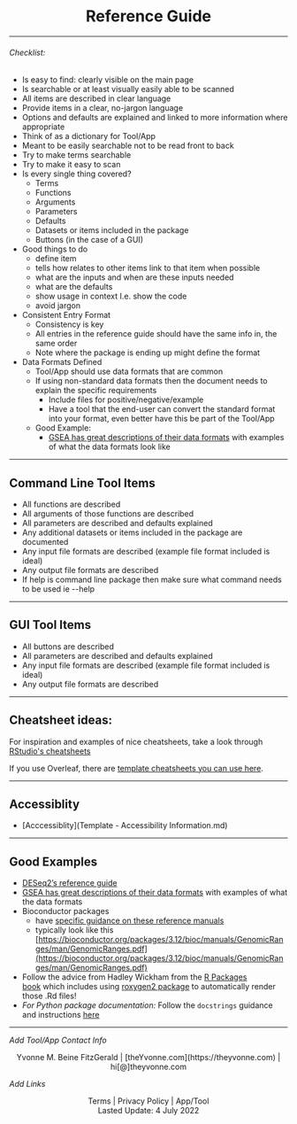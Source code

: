 <h1 align="center">Reference Guide</h1>

---

###### _Checklist:_  

- Is easy to find: clearly visible on the main page
- Is searchable or at least visually easily able to be scanned
- All items are described in clear language
- Provide items in a clear, no-jargon language
- Options and defaults are explained and linked to more information where appropriate
- Think of as a dictionary for Tool/App
- Meant to be easily searchable not to be read front to back
- Try to make terms searchable
- Try to make it easy to scan
- Is every single thing covered?
	- Terms
	-  Functions
	-  Arguments
	-  Parameters
	-  Defaults
	-  Datasets or items included in the package
	-  Buttons (in the case of a GUI)
- Good things to do
	- define item
	- tells how relates to other items link to that item when possible
	- what are the inputs and when are these inputs needed
	- what are the defaults
	- show usage in context I.e. show the code
	- avoid jargon
- Consistent Entry Format
	- Consistency is key
	- All entries in the reference guide should have the same info in, the same order
	- Note where the package is ending up might define the format 
- Data Formats Defined
	- Tool/App should use data formats that are common
	- If using non-standard data formats then the document needs to explain the specific requirements 
		- Include files for positive/negative/example
		- Have a tool that the end-user can convert the standard format into your format, even better have this be part of the Tool/App
	- Good Example:
		- [GSEA has great descriptions of their data formats](https://www.gsea-msigdb.org/gsea/doc/GSEAUserGuideTEXT.htm#_Loading_Data) with examples of what the data formats look like

---

## Command Line Tool Items

  - All functions are described
  - All arguments of those functions are described
  - All parameters are described and defaults explained
  - Any additional datasets or items included in the package are documented
  - Any input file formats are described (example file format included is ideal)
  - Any output file formats are described
  - If help is command line package then make sure what command needs to be used ie --help

----

## GUI Tool Items

  - All buttons are described
  - All parameters are described and defaults explained
  - Any input file formats are described (example file format included is ideal)
  - Any output file formats are described

---

## Cheatsheet ideas:

For inspiration and examples of nice cheatsheets, take a look through [RStudio's cheatsheets](https://www.rstudio.com/resources/cheatsheets/)

If you use Overleaf, there are [template cheatsheets you can use here](https://www.overleaf.com/gallery/tagged/cheat-sheet).

---

## Accessiblity 
- [Acccessiblity](Template - Accessibility Information.md)

---

## Good Examples
- [DESeq2’s reference guide](https://bioconductor.org/packages/release/bioc/manuals/DESeq2/man/DESeq2.pdf)
- [GSEA has great descriptions of their data formats](https://www.gsea-msigdb.org/gsea/doc/GSEAUserGuideTEXT.htm#_Loading_Data) with examples of what the data formats
- Bioconductor packages 
	- have [specific guidance on these reference manuals](http://cran.fhcrc.org/doc/manuals/R-exts.html#Documenting-functions)
	- typically look like this [https://bioconductor.org/packages/3.12/bioc/manuals/GenomicRanges/man/GenomicRanges.pdf](https://bioconductor.org/packages/3.12/bioc/manuals/GenomicRanges/man/GenomicRanges.pdf)
- Follow the advice from Hadley Wickham from the [R Packages book](https://r-pkgs.org/man.html) which includes using [roxygen2 package](https://cran.r-project.org/web/packages/roxygen2/vignettes/roxygen2.html) to automatically render those .Rd files!
- _For Python package documentation:_ Follow the `docstrings` guidance and instructions [here](https://realpython.com/documenting-python-code/)






---
_Add Tool/App Contact Info_
<center>Yvonne M. Beine FitzGerald | [theYvonne.com](https://theyvonne.com) | hi[@]theyvonne.com </center>  

_Add Links_

<center>Terms | Privacy Policy | App/Tool </center>

<center>Lasted Update: 4 July 2022 </center>


